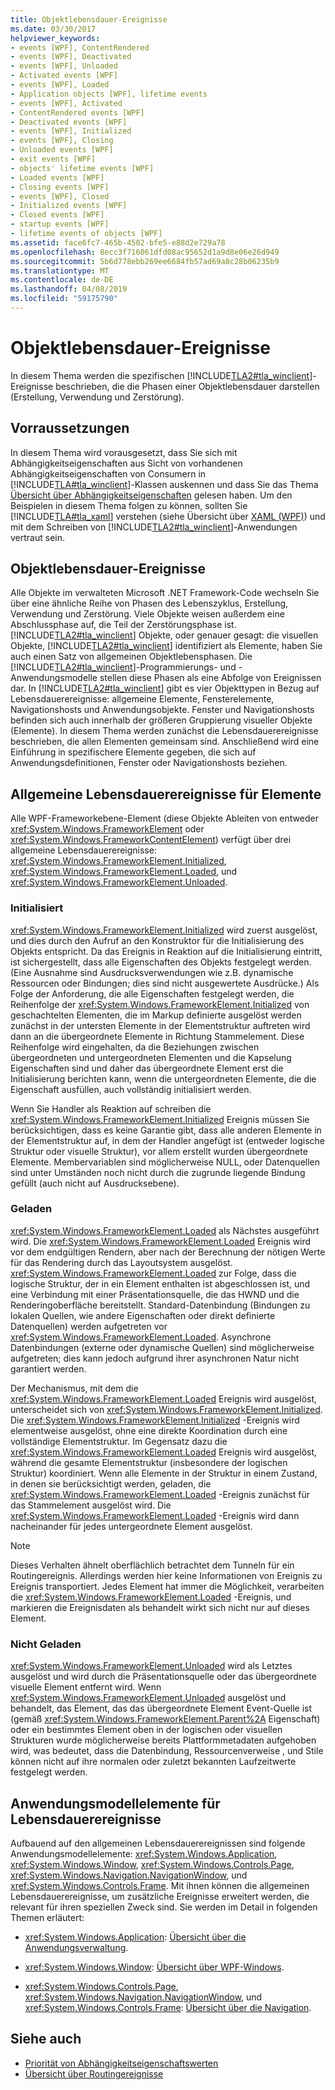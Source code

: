 ```yaml
---
title: Objektlebensdauer-Ereignisse
ms.date: 03/30/2017
helpviewer_keywords:
- events [WPF], ContentRendered
- events [WPF], Deactivated
- events [WPF], Unloaded
- Activated events [WPF]
- events [WPF], Loaded
- Application objects [WPF], lifetime events
- events [WPF], Activated
- ContentRendered events [WPF]
- Deactivated events [WPF]
- events [WPF], Initialized
- events [WPF], Closing
- Unloaded events [WPF]
- exit events [WPF]
- objects' lifetime events [WPF]
- Loaded events [WPF]
- Closing events [WPF]
- events [WPF], Closed
- Initialized events [WPF]
- Closed events [WPF]
- startup events [WPF]
- lifetime events of objects [WPF]
ms.assetid: face6fc7-465b-4502-bfe5-e88d2e729a78
ms.openlocfilehash: 8ecc3f716061dfd08ac95652d1a9d8e06e26d949
ms.sourcegitcommit: 5b6d778ebb269ee6684fb57ad69a8c28b06235b9
ms.translationtype: MT
ms.contentlocale: de-DE
ms.lasthandoff: 04/08/2019
ms.locfileid: "59175790"
---
```

# <a name="object-lifetime-events"></a>Objektlebensdauer-Ereignisse
In diesem Thema werden die spezifischen [!INCLUDE[TLA2#tla_winclient](../../../../includes/tla2sharptla-winclient-md.md)]-Ereignisse beschrieben, die die Phasen einer Objektlebensdauer darstellen (Erstellung, Verwendung und Zerstörung).  

<a name="prerequisites"></a>   
## <a name="prerequisites"></a>Vorraussetzungen  
 In diesem Thema wird vorausgesetzt, dass Sie sich mit Abhängigkeitseigenschaften aus Sicht von vorhandenen Abhängigkeitseigenschaften von Consumern in [!INCLUDE[TLA#tla_winclient](../../../../includes/tlasharptla-winclient-md.md)]-Klassen auskennen und dass Sie das Thema [Übersicht über Abhängigkeitseigenschaften](dependency-properties-overview.md) gelesen haben. Um den Beispielen in diesem Thema folgen zu können, sollten Sie [!INCLUDE[TLA#tla_xaml](../../../../includes/tlasharptla-xaml-md.md)] verstehen (siehe Übersicht über [XAML (WPF)](xaml-overview-wpf.md)) und mit dem Schreiben von [!INCLUDE[TLA2#tla_winclient](../../../../includes/tla2sharptla-winclient-md.md)]-Anwendungen vertraut sein.  
  
<a name="intro"></a>   
## <a name="object-lifetime-events"></a>Objektlebensdauer-Ereignisse  
 Alle Objekte im verwalteten Microsoft .NET Framework-Code wechseln Sie über eine ähnliche Reihe von Phasen des Lebenszyklus, Erstellung, Verwendung und Zerstörung. Viele Objekte weisen außerdem eine Abschlussphase auf, die Teil der Zerstörungsphase ist. [!INCLUDE[TLA2#tla_winclient](../../../../includes/tla2sharptla-winclient-md.md)] Objekte, oder genauer gesagt: die visuellen Objekte, [!INCLUDE[TLA2#tla_winclient](../../../../includes/tla2sharptla-winclient-md.md)] identifiziert als Elemente, haben Sie auch einen Satz von allgemeinen Objektlebensphasen. Die [!INCLUDE[TLA2#tla_winclient](../../../../includes/tla2sharptla-winclient-md.md)]-Programmierungs- und -Anwendungsmodelle stellen diese Phasen als eine Abfolge von Ereignissen dar. In [!INCLUDE[TLA2#tla_winclient](../../../../includes/tla2sharptla-winclient-md.md)] gibt es vier Objekttypen in Bezug auf Lebensdauerereignisse: allgemeine Elemente, Fensterelemente, Navigationshosts und Anwendungsobjekte. Fenster und Navigationshosts befinden sich auch innerhalb der größeren Gruppierung visueller Objekte (Elemente). In diesem Thema werden zunächst die Lebensdauerereignisse beschrieben, die allen Elementen gemeinsam sind. Anschließend wird eine Einführung in spezifischere Elemente gegeben, die sich auf Anwendungsdefinitionen, Fenster oder Navigationshosts beziehen.  
  
<a name="common_events"></a>   
## <a name="common-lifetime-events-for-elements"></a>Allgemeine Lebensdauerereignisse für Elemente  
 Alle WPF-Frameworkebene-Element (diese Objekte Ableiten von entweder <xref:System.Windows.FrameworkElement> oder <xref:System.Windows.FrameworkContentElement>) verfügt über drei allgemeine Lebensdauerereignisse: <xref:System.Windows.FrameworkElement.Initialized>, <xref:System.Windows.FrameworkElement.Loaded>, und <xref:System.Windows.FrameworkElement.Unloaded>.  
  
### <a name="initialized"></a>Initialisiert  
 <xref:System.Windows.FrameworkElement.Initialized> wird zuerst ausgelöst, und dies durch den Aufruf an den Konstruktor für die Initialisierung des Objekts entspricht. Da das Ereignis in Reaktion auf die Initialisierung eintritt, ist sichergestellt, dass alle Eigenschaften des Objekts festgelegt werden. (Eine Ausnahme sind Ausdrucksverwendungen wie z.B. dynamische Ressourcen oder Bindungen; dies sind nicht ausgewertete Ausdrücke.) Als Folge der Anforderung, die alle Eigenschaften festgelegt werden, die Reihenfolge der <xref:System.Windows.FrameworkElement.Initialized> von geschachtelten Elementen, die im Markup definierte ausgelöst werden zunächst in der untersten Elemente in der Elementstruktur auftreten wird dann an die übergeordnete Elemente in Richtung Stammelement. Diese Reihenfolge wird eingehalten, da die Beziehungen zwischen übergeordneten und untergeordneten Elementen und die Kapselung Eigenschaften sind und daher das übergeordnete Element erst die Initialisierung berichten kann, wenn die untergeordneten Elemente, die die Eigenschaft ausfüllen, auch vollständig initialisiert werden.  
  
 Wenn Sie Handler als Reaktion auf schreiben die <xref:System.Windows.FrameworkElement.Initialized> Ereignis müssen Sie berücksichtigen, dass es keine Garantie gibt, dass alle anderen Elemente in der Elementstruktur auf, in dem der Handler angefügt ist (entweder logische Struktur oder visuelle Struktur), vor allem erstellt wurden übergeordnete Elemente. Membervariablen sind möglicherweise NULL, oder Datenquellen sind unter Umständen noch nicht durch die zugrunde liegende Bindung gefüllt (auch nicht auf Ausdrucksebene).  
  
### <a name="loaded"></a>Geladen  
 <xref:System.Windows.FrameworkElement.Loaded> als Nächstes ausgeführt wird. Die <xref:System.Windows.FrameworkElement.Loaded> Ereignis wird vor dem endgültigen Rendern, aber nach der Berechnung der nötigen Werte für das Rendering durch das Layoutsystem ausgelöst. <xref:System.Windows.FrameworkElement.Loaded> zur Folge, dass die logische Struktur, der in ein Element enthalten ist abgeschlossen ist, und eine Verbindung mit einer Präsentationsquelle, die das HWND und die Renderingoberfläche bereitstellt. Standard-Datenbindung (Bindungen zu lokalen Quellen, wie andere Eigenschaften oder direkt definierte Datenquellen) werden aufgetreten vor <xref:System.Windows.FrameworkElement.Loaded>. Asynchrone Datenbindungen (externe oder dynamische Quellen) sind möglicherweise aufgetreten; dies kann jedoch aufgrund ihrer asynchronen Natur nicht garantiert werden.  
  
 Der Mechanismus, mit dem die <xref:System.Windows.FrameworkElement.Loaded> Ereignis wird ausgelöst, unterscheidet sich von <xref:System.Windows.FrameworkElement.Initialized>. Die <xref:System.Windows.FrameworkElement.Initialized> -Ereignis wird elementweise ausgelöst, ohne eine direkte Koordination durch eine vollständige Elementstruktur. Im Gegensatz dazu die <xref:System.Windows.FrameworkElement.Loaded> Ereignis wird ausgelöst, während die gesamte Elementstruktur (insbesondere der logischen Struktur) koordiniert. Wenn alle Elemente in der Struktur in einem Zustand, in denen sie berücksichtigt werden, geladen, die <xref:System.Windows.FrameworkElement.Loaded> -Ereignis zunächst für das Stammelement ausgelöst wird. Die <xref:System.Windows.FrameworkElement.Loaded> -Ereignis wird dann nacheinander für jedes untergeordnete Element ausgelöst.  
  
> [!NOTE]
>  Dieses Verhalten ähnelt oberflächlich betrachtet dem Tunneln für ein Routingereignis. Allerdings werden hier keine Informationen von Ereignis zu Ereignis transportiert. Jedes Element hat immer die Möglichkeit, verarbeiten die <xref:System.Windows.FrameworkElement.Loaded> -Ereignis, und markieren die Ereignisdaten als behandelt wirkt sich nicht nur auf dieses Element.  
  
### <a name="unloaded"></a>Nicht Geladen  
 <xref:System.Windows.FrameworkElement.Unloaded> wird als Letztes ausgelöst und wird durch die Präsentationsquelle oder das übergeordnete visuelle Element entfernt wird. Wenn <xref:System.Windows.FrameworkElement.Unloaded> ausgelöst und behandelt, das Element, das das übergeordnete Element Event-Quelle ist (gemäß <xref:System.Windows.FrameworkElement.Parent%2A> Eigenschaft) oder ein bestimmtes Element oben in der logischen oder visuellen Strukturen wurde möglicherweise bereits Plattformmetadaten aufgehoben wird, was bedeutet, dass die Datenbindung, Ressourcenverweise , und Stile können nicht auf ihre normalen oder zuletzt bekannten Laufzeitwerte festgelegt werden.  
  
<a name="application_model_elements"></a>   
## <a name="lifetime-events-application-model-elements"></a>Anwendungsmodellelemente für Lebensdauerereignisse  
 Aufbauend auf den allgemeinen Lebensdauerereignissen sind folgende Anwendungsmodellelemente: <xref:System.Windows.Application>, <xref:System.Windows.Window>, <xref:System.Windows.Controls.Page>, <xref:System.Windows.Navigation.NavigationWindow>, und <xref:System.Windows.Controls.Frame>. Mit ihnen können die allgemeinen Lebensdauerereignisse, um zusätzliche Ereignisse erweitert werden, die relevant für ihren speziellen Zweck sind. Sie werden im Detail in folgenden Themen erläutert:  
  
-   <xref:System.Windows.Application>: [Übersicht über die Anwendungsverwaltung](../app-development/application-management-overview.md).  
  
-   <xref:System.Windows.Window>: [Übersicht über WPF-Windows](../app-development/wpf-windows-overview.md).  
  
-   <xref:System.Windows.Controls.Page>, <xref:System.Windows.Navigation.NavigationWindow>, und <xref:System.Windows.Controls.Frame>: [Übersicht über die Navigation](../app-development/navigation-overview.md).  
  
## <a name="see-also"></a>Siehe auch

- [Priorität von Abhängigkeitseigenschaftswerten](dependency-property-value-precedence.md)
- [Übersicht über Routingereignisse](routed-events-overview.md)
